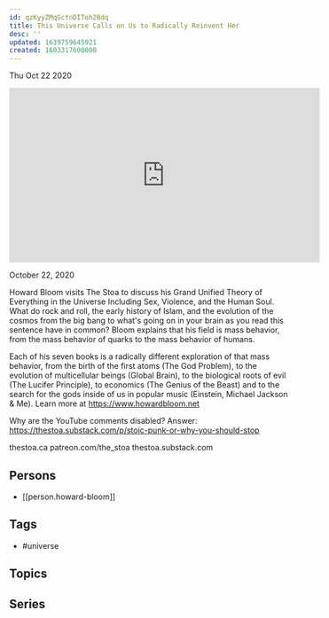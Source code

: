 ```yaml
---
id: qzKyyZMqGctnDIToh2Bdq
title: This Universe Calls on Us to Radically Reinvent Her
desc: ''
updated: 1639759645921
created: 1603317600000
---
```





Thu Oct 22 2020

<iframe width="560" height="315" src="https://www.youtube.com/embed/XTVNnNAX_Jw" title="This Universe Calls on Us to Radically Reinvent Her w/ Howard Bloom" frameborder="0" allow="accelerometer; autoplay; clipboard-write; encrypted-media; gyroscope; picture-in-picture" allowfullscreen ></iframe>

October 22, 2020

Howard Bloom visits The Stoa to discuss his Grand Unified Theory of Everything in the Universe Including Sex, Violence, and the Human Soul. What do rock and roll, the early history of Islam, and the evolution of the cosmos from the big bang to what's going on in your brain as you read this sentence have in common? Bloom explains that his field is mass behavior, from the mass behavior of quarks to the mass behavior of humans.

Each of his seven books is a radically different exploration of that mass behavior, from the birth of the first atoms (The God Problem), to the evolution of multicellular beings (Global Brain), to the biological roots of evil (The Lucifer Principle), to economics (The Genius of the Beast) and to the search for the gods inside of us in popular music (Einstein, Michael Jackson & Me). Learn more at https://www.howardbloom.net

Why are the YouTube comments disabled? Answer: https://thestoa.substack.com/p/stoic-punk-or-why-you-should-stop

thestoa.ca
patreon.com/the_stoa
thestoa.substack.com

## Persons

- [[person.howard-bloom]]

## Tags

- #universe

## Topics



## Series




